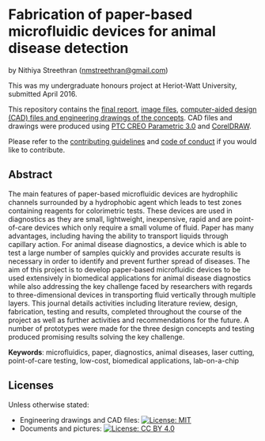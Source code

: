 # Fabrication of paper-based microfluidic devices for animal disease detection 

by Nithiya Streethran (nmstreethran@gmail.com)

This was my undergraduate honours project at Heriot-Watt University, submitted April 2016. 

This repository contains the [final report](/final_report.pdf), [image files](/Images/), [computer-aided design (CAD) files and engineering drawings of the concepts](/CAD_files/). CAD files and drawings were produced using [PTC CREO Parametric 3.0](https://www.ptc.com/en/products/cad/creo/parametric) and [CorelDRAW](https://www.coreldraw.com/en/).

Please refer to the [contributing guidelines](/CONTRIBUTING.md) and [code of conduct](/CODE_OF_CONDUCT.md) if you would like to contribute.

## Abstract

The main features of paper-based microfluidic devices are hydrophilic channels surrounded by a hydrophobic agent which leads to test zones containing reagents for colorimetric tests. These devices are used in diagnostics as they are small, lightweight, inexpensive, rapid and are point-of-care devices which only require a small volume of fluid. Paper has many advantages, including having the ability to transport liquids through capillary action. For animal disease diagnostics, a device which is able to test a large number of samples quickly and provides accurate results is necessary in order to identify and prevent further spread of diseases. The aim of this project is to develop paper-based microfluidic devices to be used extensively in biomedical applications for animal disease diagnostics while also addressing the key challenge faced by researchers with regards to three-dimensional devices in transporting fluid vertically through multiple layers. This journal details activities including literature review, design, fabrication, testing and results, completed throughout the course of the project as well as further activities and recommendations for the future. A number of prototypes were made for the three design concepts and testing produced promising results solving the key challenge.

**Keywords**: microfluidics, paper, diagnostics, animal diseases, laser cutting, point-of-care testing, low-cost, biomedical applications, lab-on-a-chip

## Licenses

Unless otherwise stated:
* Engineering drawings and CAD files: [![License: MIT](https://img.shields.io/badge/License-MIT-yellow.svg)](https://opensource.org/licenses/MIT)
* Documents and pictures: [![License: CC BY 4.0](https://img.shields.io/badge/License-CC%20BY%204.0-lightgrey.svg)](https://creativecommons.org/licenses/by/4.0/)